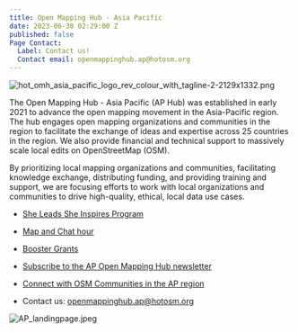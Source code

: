 ```yaml
---
title: Open Mapping Hub - Asia Pacific
date: 2023-06-30 02:29:00 Z
published: false
Page Contact:
  Label: Contact us!
  Contact email: openmappinghub.ap@hotosm.org
---
```


![hot_omh_asia_pacific_logo_rev_colour_with_tagline-2-2129x1332.png](/uploads/hot_omh_asia_pacific_logo_rev_colour_with_tagline-2-2129x1332.png)

The Open Mapping Hub - Asia Pacific (AP Hub) was established in early 2021 to advance the open mapping movement in the Asia-Pacific region. The hub engages open mapping organizations and communities in the region to facilitate the exchange of ideas and expertise across 25 countries in the region. We also provide financial and technical support to massively scale local edits on OpenStreetMap (OSM).

By prioritizing local mapping organizations and communities, facilitating knowledge exchange, distributing funding, and providing training and support, we are focusing efforts to work with local organizations and communities to drive high-quality, ethical, local data use cases.

* [She Leads She Inspires Program](https://www.hotosm.org/projects/she-leads-and-she-inspires/)

* [Map and Chat hour](https://wiki.openstreetmap.org/wiki/Asia_Pacific_Map_and_Chat_Hour)

* [Booster Grants](https://wiki.openstreetmap.org/wiki/Humanitarian_OSM_Team/Open_Mapping_Hub_-_Asia_Pacific/Booster_Grants)

* [Subscribe to the AP Open Mapping Hub newsletter](https://hotosm.us9.list-manage.com/subscribe?u=5191e27b207136970f2a9ec1b&id=c500c9856f)

* [Connect with OSM Communities in the AP region](https://openstreetmap.community/)

* Contact us: [openmappinghub.ap@hotosm.org](mailto:openmappinghub.ap@hotosm.org)

![AP_landingpage.jpeg](/uploads/AP_landingpage.jpeg)